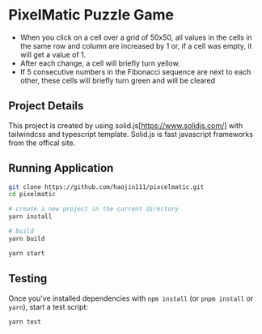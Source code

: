 # PixelMatic Puzzle Game
- When you click on a cell over a grid of 50x50, all values in the cells in the same row and column are increased by 1 or, if a cell was empty, it will get a value of 1.
- After each change, a cell will briefly turn yellow. 
- If 5 consecutive numbers in the Fibonacci sequence are next to each other, these cells will briefly turn green and will be cleared

## Project Details
This project is created by using solid.js[https://www.solidjs.com/] with tailwindcss and typescript template.
Solid.js is fast javascript frameworks from the offical site.

## Running Application

```bash
git clone https://github.com/haojin111/pixcelmatic.git
cd pixelmatic

# create a new project in the current directory
yarn install

# build
yarn build

yarn start
```

## Testing

Once you've installed dependencies with `npm install` (or `pnpm install` or `yarn`), start a test script:

```bash
yarn test
```
